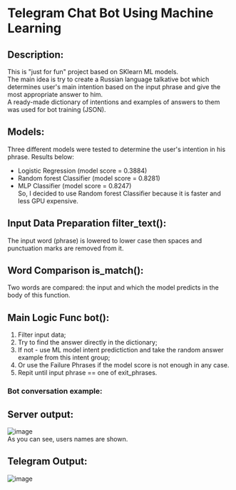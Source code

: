 # Telegram Chat Bot Using Machine Learning
## Description: 
This is "just for fun" project based on SKlearn ML models. <Br>
The main idea is try to create a Russian language talkative bot which determines user's main intention based on the input phrase and give the most appropriate answer to him. <br>
A ready-made dictionary of intentions and examples of answers to them was used for bot training (JSON). <br>

## Models:
Three different models were tested to determine the user's intention in his phrase. Results below:
- Logistic Regression (model score = 0.3884)
- Random forest Classifier (model score = 0.8281) 
- MLP Classifier (model score = 0.8247) <br>
So, I decided to use Random forest Classifier because it is faster and less GPU expensive.

## Input Data Preparation filter_text():
The input word (phrase) is lowered to lower case then spaces and punctuation marks are removed from it. 

## Word Comparison is_match():
Two words are compared: the input and which the model predicts in the body of this function.

## Main Logic Func bot():
1. Filter input data;
2. Try to find the answer directly in the dictionary;
3. If not - use ML model intent predictiction and take the random answer example from this intent group;
4. Or use the Failure Phrases if the model score is not enough in any case.
5. Repit until input phrase == one of exit_phrases.

### Bot conversation example:
## Server output:
![image](https://user-images.githubusercontent.com/57821178/170508597-dfba3ccd-40d1-4268-81c1-c7f32be1b43a.png) <br>
As you can see, users names are shown.
## Telegram Output:
![image](https://user-images.githubusercontent.com/57821178/170508918-813fc066-a24c-4f5a-b348-be7442faab0f.png)
